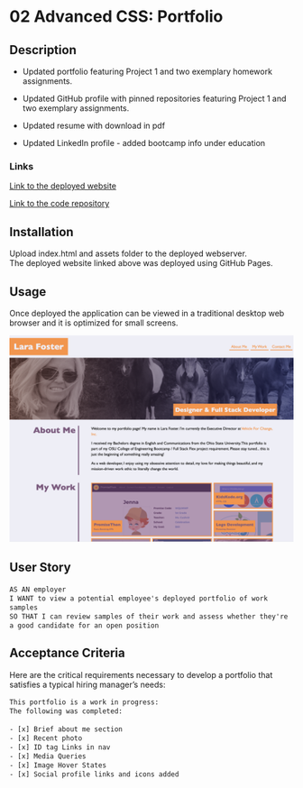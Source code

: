 # 02 Advanced CSS: Portfolio

## Description
* Updated portfolio featuring Project 1 and two exemplary homework assignments.

* Updated GitHub profile with pinned repositories featuring Project 1 and two exemplary assignments.

* Updated resume with download in pdf

* Updated LinkedIn profile - added bootcamp info under education
### Links

[Link to the deployed website](https://larafoster.github.io/Portfolio-Project/)

[Link to the code repository](https://github.com/larafoster/Portfolio-Project)

## Installation

Upload index.html and assets folder to the deployed webserver.  
The deployed website linked above was deployed using GitHub Pages.

## Usage

Once deployed the application can be viewed in a traditional desktop web browser and it is optimized for small screens.

![screenshot of index.html](./assets/images/screenshot.png)

## User Story

```
AS AN employer
I WANT to view a potential employee's deployed portfolio of work samples
SO THAT I can review samples of their work and assess whether they're a good candidate for an open position
```

## Acceptance Criteria

Here are the critical requirements necessary to develop a portfolio that satisfies a typical hiring manager’s needs:

```
This portfolio is a work in progress: 
The following was completed:

- [x] Brief about me section
- [x] Recent photo
- [x] ID tag Links in nav
- [x] Media Queries
- [x] Image Hover States
- [x] Social profile links and icons added
```

